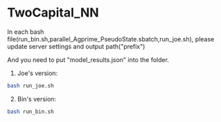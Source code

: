 # TwoCapital_NN


In each bash file(run_bin.sh,parallel_Agprime_PseudoState.sbatch,run_joe.sh), please update server settings and output path("prefix")


And you need to put "model_results.json" into the folder.


1. Joe's version: 
```sh
bash run_joe.sh
```
2. Bin's version:
```sh
bash run_bin.sh
```
